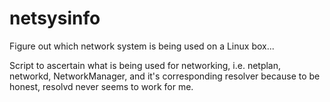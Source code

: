 # netsysinfo
Figure out which network system is being used on a Linux box...


Script to ascertain what is being used for networking, i.e. netplan, networkd, NetworkManager, and it's corresponding resolver because to be honest, resolvd never seems to work for me.
